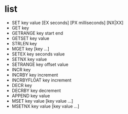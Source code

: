 # list
- SET key value [EX seconds] [PX milliseconds] [NX|XX]
- GET key
- GETRANGE key start end
- GETSET key value
- STRLEN key
- MGET key [key ...]
- SETEX key seconds value
- SETNX key value
- SETRANGE key offset value
- INCR key
- INCRBY key increment
- INCRBYFLOAT key increment
- DECR key
- DECRBY key decrement
- APPEND key value
- MSET key value [key value ...]
- MSETNX key value [key value ...]
